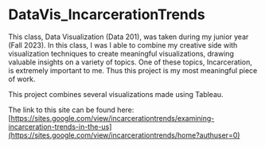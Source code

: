 # DataVis_IncarcerationTrends

This class, Data Visualization (Data 201), was taken during my junior year (Fall 2023). In this class, I was I able to combine my creative side with visualization techniques to create meaningful visualizations, drawing valuable insights on a variety of topics. One of these topics, Incarceration, is extremely important to me. Thus this project is my most meaningful piece of work.

This project combines several visualizations made using Tableau. 

The link to this site can be found here: [https://sites.google.com/view/incarcerationtrends/examining-incarceration-trends-in-the-us](https://sites.google.com/view/incarcerationtrends/home?authuser=0) 

